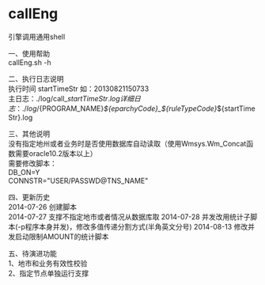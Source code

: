 callEng
=======

引擎调用通用shell

一、使用帮助                             
  callEng.sh -h

 
二、执行日志说明                             
  执行时间 startTimeStr 如：20130821150733                             
  主日志：./log/call_${startTimeStr}.log                           
  详细日志：./log/${PROGRAM_NAME}_${eparchyCode}_${ruleTypeCode}_${startTimeStr}.log

三、其他说明                             
  没有指定地州或者业务时是否使用数据库自动读取（使用Wmsys.Wm_Concat函数需要oracle10.2版本以上）                             
  需要修改脚本：                             
  DB_ON=Y                             
  CONNSTR="USER/PASSWD@TNS_NAME"                   
                                                   
四、更新历史                                         
  2014-07-26  创建脚本                             
  2014-07-27  支撑不指定地市或者情况从数据库取
  2014-07-28  并发改用统计子脚本(-p程序本身并发)，修改多值传递分割方式(半角英文分号)
  2014-08-13  修改并发启动限制AMOUNT的统计脚本
                                                   
五、待演进功能                                       
  1、地市和业务有效性校验                          
  2、指定节点单独运行支撑                          
